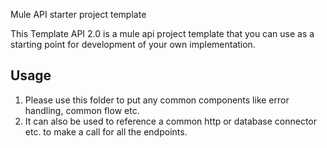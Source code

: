 Mule API starter project template

This Template API 2.0 is a mule api project template that you can use as a starting point for development of your own implementation.

## Usage
1. Please use this folder to put any common components like error handling, common flow etc.
2. It can also be used to reference a common http or database connector etc. to make a call for all the endpoints.